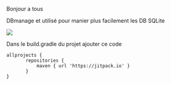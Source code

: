 Bonjour a tous

DBmanage et utilisé pour manier plus facilement les DB SQLite

[![](https://jitpack.io/v/LeGlitcheurDu78/Dbmanage.svg)](https://jitpack.io/#LeGlitcheurDu78/Dbmanage)

Dans le build.gradle du projet ajouter ce code

```
allprojects {
       repositories {
           maven { url 'https://jitpack.io' }
       }
}
```
